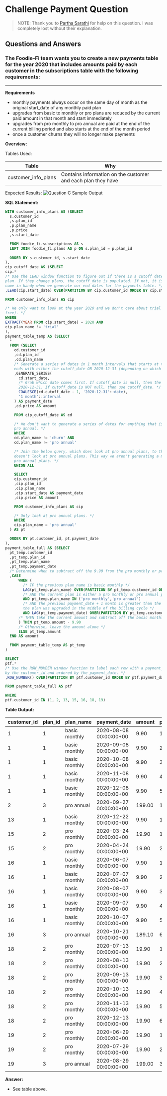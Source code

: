 # Challenge Payment Question

> NOTE: Thank you to [Partha Sarathi](https://github.com/ParthaSarathi-raw/8WeekSQLChallenge-Solutions/tree/main/Week%20-%203%20-%20Foodie-Fi#challenge-payment-solution) for help on this question. I was completely lost without their explanation.

## Questions and Answers
### The Foodie-Fi team wants you to create a new payments table for the year 2020 that includes amounts paid by each customer in the subscriptions table with the following requirements:
___________________________________________________________________________________________________________________________
**Requirements**

- monthly payments always occur on the same day of month as the original start_date of any monthly paid plan
- upgrades from basic to monthly or pro plans are reduced by the current paid amount in that month and start immediately
- upgrades from pro monthly to pro annual are paid at the end of the current billing period and also starts at the end of the month period
- once a customer churns they will no longer make payments

**Overview:**

Tables Used:

| Table | Why |
| ----- | --- |
| customer_info_plans | Contains information on the customer and each plan they have |

Expected Results:
![Question C Sample Output](Images/question_c_sample_output.png)

**SQL Statement:**
	
```sql
WITH customer_info_plans AS (SELECT
  s.customer_id
  ,s.plan_id
  ,p.plan_name
  ,p.price
  ,s.start_date

  FROM foodie_fi.subscriptions AS s
  LEFT JOIN foodie_fi.plans AS p ON s.plan_id = p.plan_id
                             
  ORDER BY s.customer_id, s.start_date
),
cip_cutoff_date AS (SELECT
cip.*
/* Use the LEAD window function to figure out if there is a cutoff date when someone changes their
plan. If they change plans, the cutoff_date is populated. If not, it is left as null. This will
come in handy when we generate our end dates for the payments table. */
,LEAD(cip.start_date) OVER(PARTITION BY cip.customer_id ORDER BY cip.start_date) AS cutoff_date

FROM customer_info_plans AS cip

/* We only want to look at the year 2020 and we don't care about trial plans (since they're
free). */
WHERE
EXTRACT(YEAR FROM cip.start_date) = 2020 AND
cip.plan_name != 'trial'
),
payment_table_temp AS (SELECT
  *
  FROM (SELECT
    cd.customer_id
    ,cd.plan_id
    ,cd.plan_name
    /* Generate a series of dates in 1 month intervals that starts at the start_date and
    ends with either the cutoff_date OR 2020-12-31 (depending on which comes first). */
    ,GENERATE_SERIES(
      cd.start_date,
      /* Grab which date comes first. If cutoff_date is null, then the end date will be
      2020-12-31. If cutoff_date is NOT null, then use cutoff_date. */
      COALESCE(cd.cutoff_date - 1, '2020-12-31'::date),
      '1 month'::interval
    ) AS payment_date
    ,cd.price AS amount

    FROM cip_cutoff_date AS cd

    /* We don't want to generate a series of dates for anything that is churn or
    pro annual. */
    WHERE
    cd.plan_name != 'churn' AND
    cd.plan_name != 'pro annual'

    /* Join the below query, which does look at pro annual plans, to the above query, which
    doesn't look at pro annual plans. This way we aren't generating a montlhy series for
    pro annual plans. */
    UNION ALL

    SELECT
    cip.customer_id
    ,cip.plan_id
    ,cip.plan_name
    ,cip.start_date AS payment_date
    ,cip.price AS amount

    FROM customer_info_plans AS cip

    /* Only look at pro annual plans. */
    WHERE
    cip.plan_name = 'pro annual'
  ) AS pt

  ORDER BY pt.customer_id, pt.payment_date
),
payment_table_full AS (SELECT
  pt_temp.customer_id
  ,pt_temp.plan_id
  ,pt_temp.plan_name
  ,pt_temp.payment_date
  /* Determine when to subtract off the 9.90 from the pro monthly or pro annual plans. */
  ,CASE
      WHEN (
        /* IF the previous plan_name is basic monthly */
        LAG(pt_temp.plan_name) OVER(PARTITION BY pt_temp.customer_id ORDER BY pt_temp.payment_date) = 'basic monthly'
        /* AND the current plan is either a pro monthly or pro annual plan */
        AND pt_temp.plan_name IN ('pro monthly','pro annual')
        /* AND the previous payment_date + 1 month is greater than the current payment_date, meaning
        the plan was upgraded in the middle of the billing cycle */
        AND LAG(pt_temp.payment_date) OVER(PARTITION BY pt_temp.customer_id ORDER BY pt_temp.payment_date) + '1 month'::interval > pt_temp.payment_date
      /* THEN take the current amount and subtract off the basic monthly rate of 9.90 */
      ) THEN pt_temp.amount - 9.90
      /* Otherwise, leave the amount alone */
      ELSE pt_temp.amount
  END AS amount

  FROM payment_table_temp AS pt_temp
)

SELECT
ptf.*
/* Use the ROW_NUMBER window function to label each row with a payment_order number grouped
by the customer_id and ordered by the payment_date. */
,ROW_NUMBER() OVER(PARTITION BY ptf.customer_id ORDER BY ptf.payment_date) AS payment_order

FROM payment_table_full AS ptf

WHERE
ptf.customer_id IN (1, 2, 13, 15, 16, 18, 19)
```

**Table Output:**

| customer_id | plan_id | plan_name     | payment_date           | amount | payment_order |
| ----------- | ------- | ------------- | ---------------------- | ------ | ------------- |
| 1           | 1       | basic monthly | 2020-08-08 00:00:00+00 | 9.90   | 1             |
| 1           | 1       | basic monthly | 2020-09-08 00:00:00+00 | 9.90   | 2             |
| 1           | 1       | basic monthly | 2020-10-08 00:00:00+00 | 9.90   | 3             |
| 1           | 1       | basic monthly | 2020-11-08 00:00:00+00 | 9.90   | 4             |
| 1           | 1       | basic monthly | 2020-12-08 00:00:00+00 | 9.90   | 5             |
| 2           | 3       | pro annual    | 2020-09-27 00:00:00+00 | 199.00 | 1             |
| 13          | 1       | basic monthly | 2020-12-22 00:00:00+00 | 9.90   | 1             |
| 15          | 2       | pro monthly   | 2020-03-24 00:00:00+00 | 19.90  | 1             |
| 15          | 2       | pro monthly   | 2020-04-24 00:00:00+00 | 19.90  | 2             |
| 16          | 1       | basic monthly | 2020-06-07 00:00:00+00 | 9.90   | 1             |
| 16          | 1       | basic monthly | 2020-07-07 00:00:00+00 | 9.90   | 2             |
| 16          | 1       | basic monthly | 2020-08-07 00:00:00+00 | 9.90   | 3             |
| 16          | 1       | basic monthly | 2020-09-07 00:00:00+00 | 9.90   | 4             |
| 16          | 1       | basic monthly | 2020-10-07 00:00:00+00 | 9.90   | 5             |
| 16          | 3       | pro annual    | 2020-10-21 00:00:00+00 | 189.10 | 6             |
| 18          | 2       | pro monthly   | 2020-07-13 00:00:00+00 | 19.90  | 1             |
| 18          | 2       | pro monthly   | 2020-08-13 00:00:00+00 | 19.90  | 2             |
| 18          | 2       | pro monthly   | 2020-09-13 00:00:00+00 | 19.90  | 3             |
| 18          | 2       | pro monthly   | 2020-10-13 00:00:00+00 | 19.90  | 4             |
| 18          | 2       | pro monthly   | 2020-11-13 00:00:00+00 | 19.90  | 5             |
| 18          | 2       | pro monthly   | 2020-12-13 00:00:00+00 | 19.90  | 6             |
| 19          | 2       | pro monthly   | 2020-06-29 00:00:00+00 | 19.90  | 1             |
| 19          | 2       | pro monthly   | 2020-07-29 00:00:00+00 | 19.90  | 2             |
| 19          | 3       | pro annual    | 2020-08-29 00:00:00+00 | 199.00 | 3             |

**Answer:**

- See table above.